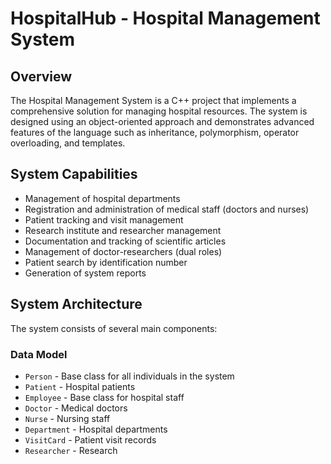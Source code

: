 # HospitalHub - Hospital Management System

## Overview
The Hospital Management System is a C++ project that implements a comprehensive solution for managing hospital resources. The system is designed using an object-oriented approach and demonstrates advanced features of the language such as inheritance, polymorphism, operator overloading, and templates.

## System Capabilities
* Management of hospital departments
* Registration and administration of medical staff (doctors and nurses)
* Patient tracking and visit management
* Research institute and researcher management
* Documentation and tracking of scientific articles
* Management of doctor-researchers (dual roles)
* Patient search by identification number
* Generation of system reports

## System Architecture
The system consists of several main components:

### Data Model
* `Person` - Base class for all individuals in the system
* `Patient` - Hospital patients
* `Employee` - Base class for hospital staff
* `Doctor` - Medical doctors
* `Nurse` - Nursing staff
* `Department` - Hospital departments
* `VisitCard` - Patient visit records
* `Researcher` - Research
